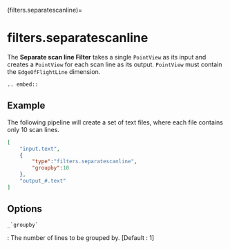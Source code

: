 (filters.separatescanline)=

# filters.separatescanline

The **Separate scan line Filter** takes a single `PointView` as its input and
creates a `PointView` for each scan line as its output. `PointView` must contain
the `EdgeOfFlightLine` dimension.

```{eval-rst}
.. embed::
```

## Example

The following pipeline will create a set of text files, where each file contains
only 10 scan lines.

```json
[
    "input.text",
    {
        "type":"filters.separatescanline",
        "groupby":10
    },
    "output_#.text"
]
```

## Options

`` _`groupby` ``

: The number of lines to be grouped by. \[Default : 1\]

```{include} filter_opts.md
```
